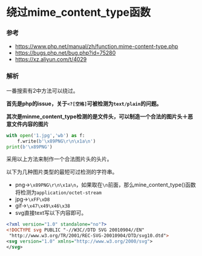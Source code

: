 # 绕过mime_content_type函数
### 参考

- https://www.php.net/manual/zh/function.mime-content-type.php
- https://bugs.php.net/bug.php?id=75280
- https://xz.aliyun.com/t/4029

### 解析

一番搜索有2中方法可以绕过。    

**首先是php的issue，关于`<?[空格]`可被检测为`text/plain`的问题。**

**其次是minme_content_type检测的是文件头，可以制造一个合法的图片头＋恶意文件内容的图片**

```python
with open('1.jpg','wb') as f:
	f.write(b'\x89PNG\r\n\x1a\n')
print(b'\x89PNG')
```
采用以上方法来制作一个合法图片头的头片。 

以下为几种图片类型的最短可过检测的字符串。   

- png->`\x89PNG\r\n\x1a\n`，如果取在`\n`前面，那么mine_content_type()函数将检测为`application/octet-stream`
- jpg->`\xFF\xD8`
- gif->`\x47\x49\x46\x38`
- svg直接text写以下内容即可。
```xml
<?xml version="1.0" standalone="no"?>
<!DOCTYPE svg PUBLIC "-//W3C//DTD SVG 20010904//EN"
 "http://www.w3.org/TR/2001/REC-SVG-20010904/DTD/svg10.dtd">
<svg version="1.0" xmlns="http://www.w3.org/2000/svg">
</svg>
```